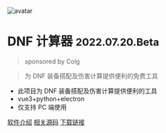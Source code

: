 
  ![avatar](img\logo.ico)

  # DNF 计算器 <small class="version">2022.07.20.Beta</small>

  > sponsored by Colg

  > 为 DNF 装备搭配及伤害计算提供便利的免费工具

  - 此项目为 DNF 装备搭配及伤害计算提供便利的工具
  - vue3+python+electron
  - 仅支持 PC 端使用

[软件介绍](USERMANUAL) [相关源码](https://gitee.com/dcalc/dnfcalculating_110) [下载链接](https://wwn.lanzout.com/s/dcalc)

  